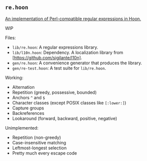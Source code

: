 ##  `re.hoon`

[An implementation of Perl-compatible regular expressions in Hoon.][UF]

WIP

[UF]: https://urbit.org/grants/regex-library

Files:

- `lib/re.hoon`:  A regular expressions library.
- `lib/l10n.hoon`:  Dependency.  A localization library from [https://github.com/sigilante/l10n].
- `gen/re.hoon`:  A convenience generator that produces the library.
- `gen/re-test.hoon`:  A test suite for `lib/re.hoon`.

Working:

- Alternation
- Repetition (greedy, possessive, bounded)
- Anchors `^` and `$`
- Character classes (except POSIX classes like `[:lower:]`)
- Capture groups
- Backreferences
- Lookaround (forward, backward, positive, negative)

Unimplemented:

- Repetition (non-greedy)
- Case-insensitive matching
- Leftmost-longest selection
- Pretty much every escape code
